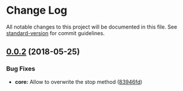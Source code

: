 # Change Log

All notable changes to this project will be documented in this file. See [standard-version](https://github.com/conventional-changelog/standard-version) for commit guidelines.

<a name="0.0.2"></a>
## [0.0.2](https://github.com/namics/gondel/compare/v0.0.1...v0.0.2) (2018-05-25)


### Bug Fixes

* **core:** Allow to overwrite the stop method ([83946fd](https://github.com/namics/gondel/commit/83946fd))
